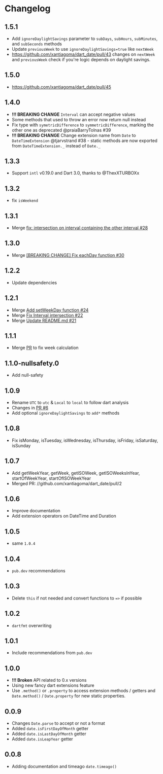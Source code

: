 # Changelog

## 1.5.1

- Add `ignoreDaylightSavings` parameter to `subDays`, `subHours`, `subMinutes`, and `subSeconds` methods
- Update `previousWeek` to use `ignoreDaylightSavings=true` like `nextWeek`
- https://github.com/xantiagoma/dart_date/pull/43 changes on `nextWeek` and `previousWeek` check if you're logic depends on daylight savings.

## 1.5.0
- https://github.com/xantiagoma/dart_date/pull/45

## 1.4.0

- **!!! BREAKING CHANGE** `Interval` can accept negative values
- Some methods that used to throw an error now return null instead
- Fix type with `symetricDifference` to `symmetricDifference`, marking the other one as deprecated @praiaBarryTolnas #39
- **!!! BREAKING CHANGE** Change extension name from `Date` to `DateTimeExtension` @tjarvstrand #38 - static methods are now exported from `DateTimeExtension._` instead of `Date._`

## 1.3.3

- Support `intl` v0.19.0 and Dart 3.0, thanks to @ThexXTURBOXx

## 1.3.2

- fix `isWeekend`

## 1.3.1

- Merge [fix: intersection on interval containing the other interval #28](https://github.com/xantiagoma/dart_date/pull/28)

## 1.3.0

- Merge [[BREAKING CHANGE] Fix eachDay function #30](https://github.com/xantiagoma/dart_date/pull/30)

## 1.2.2

- Update dependencies

## 1.2.1

- Merge [Add setWeekDay function #24](https://github.com/xantiagoma/dart_date/pull/24)
- Merge [Fix Interval intersection #22](https://github.com/xantiagoma/dart_date/pull/22)
- Merge [Update README.md #21](https://github.com/xantiagoma/dart_date/pull/21)

## 1.1.1

- Merge [PR](https://github.com/xantiagoma/dart_date/pull/16) to fix week calculation

## 1.1.0-nullsafety.0

- Add null-safety

## 1.0.9

- Rename `UTC` to `utc` & `Local` to `local` to follow dart analysis
- Changes in [PR #6](https://github.com/xantiagoma/dart_date/pull/6)
- Add optional `ignoreDaylightSavings` to `add*` methods

## 1.0.8

- Fix isMonday, isTuesday, isWednesday, isThursday, isFriday, isSaturday, isSunday

## 1.0.7

- Add getWeekYear, getWeek, getISOWeek, getISOWeeksInYear, startOfWeekYear, startOfISOWeekYear
- Merged PR: //github.com/xantiagoma/dart_date/pull/2

## 1.0.6

- Improve documentation
- Add extension operators on DateTime and Duration

## 1.0.5

- same `1.0.4`

## 1.0.4

- `pub.dev` recommendations

## 1.0.3

- Delete `this` if not needed and convert functions to `=>` if possible

## 1.0.2

- `dartfmt` overwriting

## 1.0.1

- Include recommendations from `pub.dev`

## 1.0.0

- **!!! Broken** API related to 0.x versions
- Using new fancy dart extensions feature
- Use `.method()` or `.property` to access extension methods / getters and `Date.method()` / `Date.property` for new static properties.

## 0.0.9

- Changes `Date.parse` to accept or not a format
- Added `date.isFirstDayOfMonth` getter
- Added `date.isLastDayOfMonth` getter
- Added `date.isLeapYear` getter

## 0.0.8

- Adding documentation and timeago `date.timeago()`
